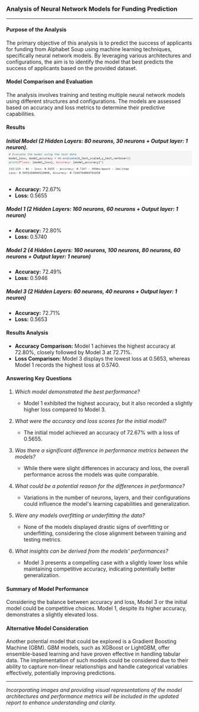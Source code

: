 ### Analysis of Neural Network Models for Funding Prediction

---

#### Purpose of the Analysis

The primary objective of this analysis is to predict the success of applicants for funding from Alphabet Soup using machine learning techniques, specifically neural network models. By leveraging various architectures and configurations, the aim is to identify the model that best predicts the success of applicants based on the provided dataset.

#### Model Comparison and Evaluation

The analysis involves training and testing multiple neural network models using different structures and configurations. The models are assessed based on accuracy and loss metrics to determine their predictive capabilities.

#### Results

##### Initial Model (2 Hidden Layers: 80 neurons, 30 neurons + Output layer: 1 neuron).  ![Initial Model Result](Images/Initial_Model_Architecture_Result.jpg)

- **Accuracy:** 72.67%
- **Loss:** 0.5655

##### Model 1 (2 Hidden Layers: 160 neurons, 60 neurons + Output layer: 1 neuron)
- **Accuracy:** 72.80%
- **Loss:** 0.5740

##### Model 2 (4 Hidden Layers: 160 neurons, 100 neurons, 80 neurons, 60 neurons + Output layer: 1 neuron)
- **Accuracy:** 72.49%
- **Loss:** 0.5946

##### Model 3 (2 Hidden Layers: 60 neurons, 40 neurons + Output layer: 1 neuron)
- **Accuracy:** 72.71%
- **Loss:** 0.5653

#### Results Analysis

- **Accuracy Comparison:** Model 1 achieves the highest accuracy at 72.80%, closely followed by Model 3 at 72.71%.
- **Loss Comparison:** Model 3 displays the lowest loss at 0.5653, whereas Model 1 records the highest loss at 0.5740.

#### Answering Key Questions

1. *Which model demonstrated the best performance?*
   - Model 1 exhibited the highest accuracy, but it also recorded a slightly higher loss compared to Model 3.

2. *What were the accuracy and loss scores for the initial model?*
   - The initial model achieved an accuracy of 72.67% with a loss of 0.5655.

3. *Was there a significant difference in performance metrics between the models?*
   - While there were slight differences in accuracy and loss, the overall performance across the models was quite comparable.

4. *What could be a potential reason for the differences in performance?*
   - Variations in the number of neurons, layers, and their configurations could influence the model's learning capabilities and generalization.

5. *Were any models overfitting or underfitting the data?*
   - None of the models displayed drastic signs of overfitting or underfitting, considering the close alignment between training and testing metrics.

6. *What insights can be derived from the models' performances?*
   - Model 3 presents a compelling case with a slightly lower loss while maintaining competitive accuracy, indicating potentially better generalization.

#### Summary of Model Performance

Considering the balance between accuracy and loss, Model 3 or the initial model could be competitive choices. Model 1, despite its higher accuracy, demonstrates a slightly elevated loss.

#### Alternative Model Consideration

Another potential model that could be explored is a Gradient Boosting Machine (GBM). GBM models, such as XGBoost or LightGBM, offer ensemble-based learning and have proven effective in handling tabular data. The implementation of such models could be considered due to their ability to capture non-linear relationships and handle categorical variables effectively, potentially improving predictions.

---
*Incorporating images and providing visual representations of the model architectures and performance metrics will be included in the updated report to enhance understanding and clarity.*
